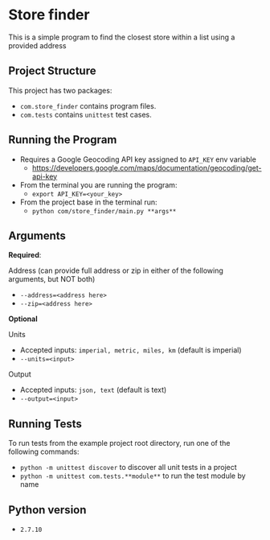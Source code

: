 Store finder
================================
This is a simple program to find the closest store within a list using a provided address

Project Structure
-----------------
This project has two packages:
* `com.store_finder` contains program files.
* `com.tests` contains `unittest` test cases.

Running the Program
-------------------
* Requires a Google Geocoding API key assigned to `API_KEY` env variable
    * https://developers.google.com/maps/documentation/geocoding/get-api-key
* From the terminal you are running the program: 
    * `export API_KEY=<your_key>`
* From the project base in the terminal run:
    * `python com/store_finder/main.py **args**`
    
Arguments
---------
**Required**:

Address (can provide full address or zip in either of the following arguments, but NOT both)
* `--address=<address here>`
* `--zip=<address here>`

**Optional** 

Units
* Accepted inputs: `imperial, metric, miles, km` (default is imperial)
* `--units=<input>`

Output
* Accepted inputs: `json, text` (default is text)
* `--output=<input>`

Running Tests
-------------

To run tests from the example project root directory, run one of the following commands:

* `python -m unittest discover` to discover all unit tests in a project
* `python -m unittest com.tests.**module**` to run the test module by name

Python version
--------------
* `2.7.10`